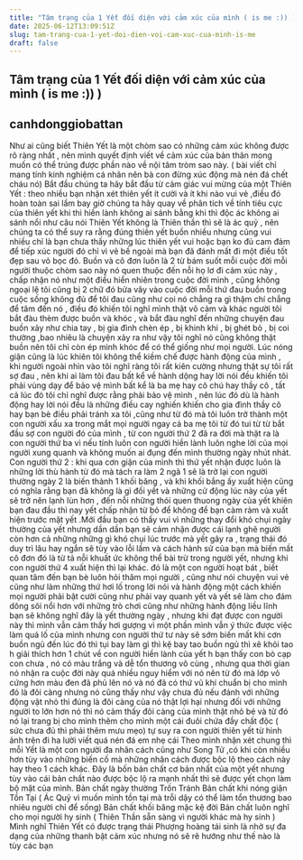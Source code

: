 ```yaml
---
title: "Tâm trạng của 1 Yết đối diện với cảm xúc của mình ( is me :)) )"
date: 2025-06-12T13:09:51Z
slug: tam-trang-cua-1-yet-doi-dien-voi-cam-xuc-cua-minh-is-me
draft: false
---
```


## Tâm trạng của 1 Yết đối diện với cảm xúc của mình ( is me :)) )

## canhdonggiobattan

Như ai cũng biết Thiên Yết là một chòm sao có những cảm xúc không được rõ ràng nhất , nên mình quyết định viết về cảm xúc của bản thân mong muốn có thể trúng được phần nào về nội tâm tròm sao này. ( bài viết chỉ mang tính kinh nghiệm cá nhân nên bà con đừng xúc động mà nén đá  chết cháu nó)
Bắt đầu chúng ta hãy bắt đầu từ cảm giác vui mừng của một Thiên Yết : theo nhiều bạn nhận xét thiên yết ít cười và ít khi nào vui vẻ ,điều đó hoàn toàn sai lầm bay giờ chúng ta hãy quay về phân tích về tính tiêu cực của thiên yết khi thì hiền lành không ai sánh bằng khi thì độc ác không ai sánh nổi như câu nói Thiên Yết không là Thiên thần thì sẽ là ác quỷ , nên chúng ta có thể suy ra rằng đúng thiên yết buồn nhiều nhưng cũng vui nhiều chỉ là bạn chưa thấy những lúc thiên yết vui hoặc bạn ko đủ cam đảm để tiếp xúc người đó chỉ vì vẻ bề ngoài mà bạn đã đánh mất đi một điều tốt đẹp sau vỏ bọc đó.
Buồn và cô đơn luôn là 2 từ bám suốt mỗi cuộc đời mỗi người thuộc chòm sao này nó quen thuộc đến nỗi họ lơ đi cảm xúc này , chấp nhận nó như một điều hiển nhiên trong cuộc đời mình , cũng không ngoại lệ tôi cũng bị 2 chữ đó bửa vây vào cuộc đời mỗi thứ đau buồn trong cuộc sống không đủ để tôi đau cũng như coi nó chẳng ra gì thậm chí chẳng để tâm đến nó , điều đó khiến tôi nghĩ mình thật vô cảm và khác người tôi bắt đàu thèm được buồn và khóc , và bắt đàu nghĩ đến những chuyện đau buồn xảy như chia tay , bị gia đình chèn ép , bị khinh khi , bị ghét bỏ , bị coi thường ,bao nhiêu là chuyện xảy ra như vậy tôi nghĩ nó cũng không thật buồn nên tôi chỉ còn ép mình khóc để có thể giống như mọi người.
Lúc nóng giận cũng là lúc khiên tôi không thể kiềm chế được hành động của mình , khi người ngoài nhìn vào tôi nghĩ ràng tôi rất kiên cường nhưng thật sự tôi rất sợ đau , nên khi ai làm tôi đau bất kể về hành dộng hay lời nói đều khiến tôi phải vùng dạy để bảo vệ mình bất kể là ba mẹ hay cô chú hay thầy cô , tất cả lúc đó tôi chỉ nghĩ được rằng phải bảo vệ mình , nên lúc đó dù là hành động hay lời nói đều là những điều cay nghiến khiến cho gia đình thầy cô hay bạn bè điều phải tránh xa tôi ,cũng như từ đó mà tôi luôn trở thành một con người xấu xa trong mắt mọi người ngay cả ba mẹ tôi từ đó tui từ từ bắt đầu sợ con người đó của mình , từ con người thứ 2 đã ra đời mà thật ra là con người thứ ba vì nếu tính luôn con người hiền lành luôn nghe lời của mọi người xung quanh và không muốn ai đụng đến mình thường ngày nhút nhát.
Con người thứ 2 : khi qua cơn giận của mình thì thứ yết nhận được luôn là những lời thù hành từ đó mà tách ra làm 2 ngã 1 sẽ là trở lại con người thường ngày 2 là biến thành 1 khối băng , và khi khối bắng ấy xuất hiện cũng có nghĩa rằng bạn đã không là gì đối yết và những cử động lúc này của yết sẽ trở nên lạnh lùn hơn , đến nỗi những thói quen thuong ngày của yết khiên bạn đau đầu thì nay yết chấp nhận từ bỏ để không để bạn càm ràm và xuất hiện trước mặt yết .Mới đầu bạn có thấy vui vì những thay đổi khó chụi ngày thường của yết nhưng dần dần bạn sẽ cảm nhận được cái lạnh ghê người còn hơn cả những những gì khó chụi lúc trước mà yết gây ra , trạng thái đó duy trì lâu hay ngắn sẽ tùy vào lỗi lầm và cách hành sử của bạn mà biến mất
cô đơn đó là từ tả nỗi khuất ức không thể bài trừ trong người yết, nhưng khi con người thứ 4 xuất hiện thì lại khác.
đó là một con người hoạt bát , biết quan tâm đến bạn bè luôn hỏi thăm mọi người , cũng như nói chuyện vui vẻ cũng như làm những thứ hơi lố trong lời nói và hành động một cách khiến mọi người phải bật cười cũng như phải vay quanh yết và yết sẽ làm cho đám dông sôi nổi hơn với những trò chơi cũng như những hành động liều lĩnh bạn sẽ không nghĩ đây là yết thường ngày , nhưng khi đạt được con người này thì mình vẫn cảm thấy hơi gượng vì một phần mình vẫn ý thức được việc làm quá lố của mình nhưng con người thứ tư này sẽ sớm biến mất khi cơn buồn ngủ đến  lúc đó thì tụi bay làm gì thì kệ bay tao buồn ngủ thì xê khỏi tao
h giải thích hơn 1 chút về con người hiền lành của yết h bạn thấy con bò cạp con chưa , nó có màu trắng và dễ tổn thương vô cùng , nhưng qua thời gian nó nhận ra cuộc đời này quá nhiều nguy hiểm với nó nên từ đó mà lớp vỏ cứng hơn màu đen đã phủ lên nó và nó đã có thứ vũ khí chuẩn bị cho mình đó là đôi càng nhưng nó cũng thấy như vậy chưa đủ nếu đánh với những động vật nhỏ thì đúng là đôi càng của nó thật lợi hại nhưng đối với những người to lớn hơn nó thì nó cảm thấy đôi càng của mình thật nhỏ bé và từ đó nó lại trang bị cho mình thêm cho mình một cái đuôi chứa đầy chất độc ( sức chưa đủ thì phải thêm mưu mẹo) tự suy ra con người thiên yết từ hình ảnh trên đi ha lười viết quá  nén đá em nhẹ cái
Theo mình nhận xét chung thì mỗi Yết là một con người đa nhân cách cũng như Song Tử ,có khi còn nhiều hơn tùy vào những biến cố mà những nhân cách được bộc lộ theo cách này hay theo 1 cách khác.
Đây là bốn bản chất cơ bản nhất của một yết nhưng tùy vào cái bản chất nào được bộc lộ ra mạnh nhất thì sẽ được yết chọn làm bộ mặt của mình.
Bản chất ngày thường Trốn Tránh
Bản chất khi nóng giận Tồn Tại ( Ác Quỷ  vì muốn mình tồn tại mà trỗi dậy có thể làm tổn thương bao nhiêu người chỉ để sống)
Bản chất khối băng mặc kệ đời
Bản chất luôn nghĩ cho mọi người hy sinh ( Thiên Thần  sẵn sàng vì người khác mà hy sinh )
Mình nghĩ Thiên Yết có được trạng thái Phượng hoàng tái sinh là nhờ sự đa dạng của những thanh bật cảm xúc nhưng nó sẽ rẽ hướng như thế nào là tùy các bạn